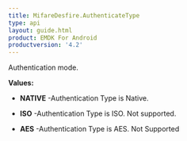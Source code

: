 ```yaml
---
title: MifareDesfire.AuthenticateType
type: api
layout: guide.html
product: EMDK For Android
productversion: '4.2'
---
```



Authentication mode.

**Values:**

* **NATIVE** -Authentication Type is Native.

* **ISO** -Authentication Type is ISO. Not supported.

* **AES** -Authentication Type is AES. Not Supported

